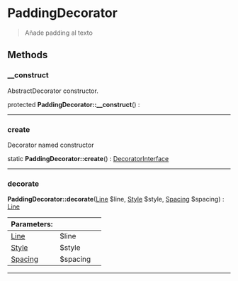 
                                                                                                                                            
    
# PaddingDecorator


> Añade padding al texto
>
> 








## Methods

### __construct
AbstractDecorator constructor.


protected **PaddingDecorator::__construct**() : 



---


### create
Decorator named constructor


static **PaddingDecorator::create**() : [DecoratorInterface](../../../../DecoratorInterface.md)



---


### decorate



**PaddingDecorator::decorate**([Line](../../../../Line.md) $line, [Style](../../../../Style.md) $style, [Spacing](../../../../Spacing.md) $spacing) : [Line](../../../../Line.md)


|Parameters: | | |
| --- | --- | --- |
|[Line](../../../../Line.md) |$line |  |
|[Style](../../../../Style.md) |$style |  |
|[Spacing](../../../../Spacing.md) |$spacing |  |

---


                                                                                                                                                                                                                                                                                                                                                                                                            
    
                                                                                                                                                                                                                                                                             
                